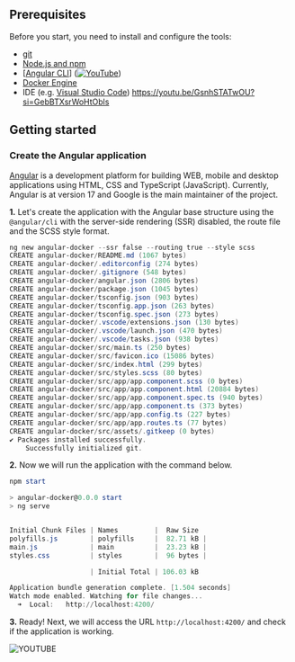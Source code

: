 ## Prerequisites


Before you start, you need to install and configure the tools:

* [git](https://git-scm.com/)
* [Node.js and npm](https://nodejs.org/)
* [[Angular CLI](https://angular.io/cli)]
([![YouTube](https://img.shields.io/badge/YouTube_Music-FF0000?style=for-the-badge&logo=youtube-music&logoColor=white)](https://youtu.be/CgND0FEzmWI?si=oiqRNJEnTZU68PDp))
* [Docker Engine](https://docs.docker.com/engine/install/)
* IDE (e.g. [Visual Studio Code](https://code.visualstudio.com/))
https://youtu.be/GsnhSTATwOU?si=GebBTXsrWoHtObls



## Getting started


### Create the Angular application


[Angular](https://angular.io/) is a development platform for building WEB, mobile and desktop applications using HTML, CSS and TypeScript (JavaScript). Currently, Angular is at version 17 and Google is the main maintainer of the project.

**1.** Let's create the application with the Angular base structure using the `@angular/cli` with the server-side rendering (SSR) disabled, the route file and the SCSS style format.

```powershell
ng new angular-docker --ssr false --routing true --style scss
CREATE angular-docker/README.md (1067 bytes)
CREATE angular-docker/.editorconfig (274 bytes)
CREATE angular-docker/.gitignore (548 bytes)
CREATE angular-docker/angular.json (2806 bytes)
CREATE angular-docker/package.json (1045 bytes)
CREATE angular-docker/tsconfig.json (903 bytes)
CREATE angular-docker/tsconfig.app.json (263 bytes)
CREATE angular-docker/tsconfig.spec.json (273 bytes)
CREATE angular-docker/.vscode/extensions.json (130 bytes)
CREATE angular-docker/.vscode/launch.json (470 bytes)
CREATE angular-docker/.vscode/tasks.json (938 bytes)
CREATE angular-docker/src/main.ts (250 bytes)
CREATE angular-docker/src/favicon.ico (15086 bytes)
CREATE angular-docker/src/index.html (299 bytes)
CREATE angular-docker/src/styles.scss (80 bytes)
CREATE angular-docker/src/app/app.component.scss (0 bytes)
CREATE angular-docker/src/app/app.component.html (20884 bytes)
CREATE angular-docker/src/app/app.component.spec.ts (940 bytes)
CREATE angular-docker/src/app/app.component.ts (373 bytes)
CREATE angular-docker/src/app/app.config.ts (227 bytes)
CREATE angular-docker/src/app/app.routes.ts (77 bytes)
CREATE angular-docker/src/assets/.gitkeep (0 bytes)
✔ Packages installed successfully.
    Successfully initialized git.
```

**2.** Now we will run the application with the command below.

```powershell
npm start

> angular-docker@0.0.0 start
> ng serve


Initial Chunk Files | Names         |  Raw Size
polyfills.js        | polyfills     |  82.71 kB | 
main.js             | main          |  23.23 kB | 
styles.css          | styles        |  96 bytes | 

                    | Initial Total | 106.03 kB

Application bundle generation complete. [1.504 seconds]
Watch mode enabled. Watching for file changes...
  ➜  Local:   http://localhost:4200/
```

**3.** Ready! Next, we will access the URL `http://localhost:4200/` and check if the application is working.

![YOUTUBE](https://youtu.be/K71m7H_P7XE?si=YSbn_2Wn4l_2GjUc)


